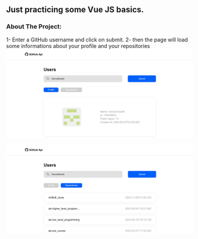 ## Just practicing some Vue JS basics.
### About The Project:
1- Enter a GitHub username and click on submit.
2- then the page will load some informations about your profile and your repositories
![Screenshot](./ScreenShots/0.jpg)

![Screenshot](./ScreenShots/1.jpg)